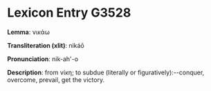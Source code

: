 # Lexicon Entry G3528

**Lemma**: νικάω

**Transliteration (xlit)**: nikáō

**Pronunciation**: nik-ah'-o

**Description**:
from νίκη; to subdue (literally or figuratively):--conquer, overcome, prevail, get the victory.
